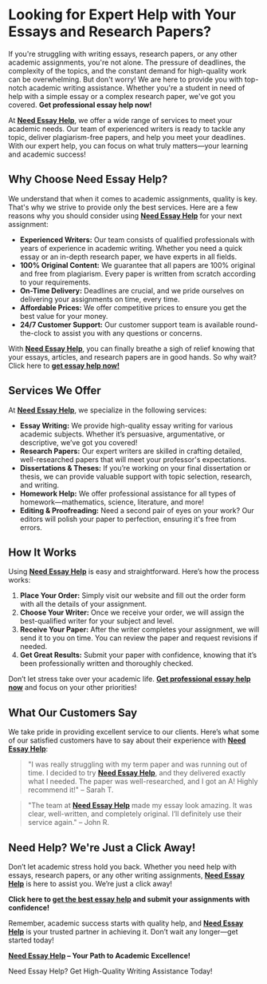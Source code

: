 <h1>Looking for Expert Help with Your Essays and Research Papers?</h1>

<p>If you're struggling with writing essays, research papers, or any other academic assignments, you're not alone. The pressure of deadlines, the complexity of the topics, and the constant demand for high-quality work can be overwhelming. But don't worry! We are here to provide you with top-notch academic writing assistance. Whether you're a student in need of help with a simple essay or a complex research paper, we've got you covered. <strong>Get professional essay help now!</strong></p>

<p>At <a href="https://tinyurl.com/topessay?keyword=need+essay+help" target="_blank"><strong>Need Essay Help</strong></a>, we offer a wide range of services to meet your academic needs. Our team of experienced writers is ready to tackle any topic, deliver plagiarism-free papers, and help you meet your deadlines. With our expert help, you can focus on what truly matters—your learning and academic success!</p>

<h2>Why Choose Need Essay Help?</h2>

<p>We understand that when it comes to academic assignments, quality is key. That's why we strive to provide only the best services. Here are a few reasons why you should consider using <a href="https://tinyurl.com/topessay?keyword=need+essay+help" target="_blank"><strong>Need Essay Help</strong></a> for your next assignment:</p>

<ul>
  <li><strong>Experienced Writers:</strong> Our team consists of qualified professionals with years of experience in academic writing. Whether you need a quick essay or an in-depth research paper, we have experts in all fields.</li>
  <li><strong>100% Original Content:</strong> We guarantee that all papers are 100% original and free from plagiarism. Every paper is written from scratch according to your requirements.</li>
  <li><strong>On-Time Delivery:</strong> Deadlines are crucial, and we pride ourselves on delivering your assignments on time, every time.</li>
  <li><strong>Affordable Prices:</strong> We offer competitive prices to ensure you get the best value for your money.</li>
  <li><strong>24/7 Customer Support:</strong> Our customer support team is available round-the-clock to assist you with any questions or concerns.</li>
</ul>

<p>With <a href="https://tinyurl.com/topessay?keyword=need+essay+help" target="_blank"><strong>Need Essay Help</strong></a>, you can finally breathe a sigh of relief knowing that your essays, articles, and research papers are in good hands. So why wait? Click here to <a href="https://tinyurl.com/topessay?keyword=need+essay+help" target="_blank"><strong>get essay help now!</strong></a></p>

<h2>Services We Offer</h2>

<p>At <a href="https://tinyurl.com/topessay?keyword=need+essay+help" target="_blank"><strong>Need Essay Help</strong></a>, we specialize in the following services:</p>

<ul>
  <li><strong>Essay Writing:</strong> We provide high-quality essay writing for various academic subjects. Whether it’s persuasive, argumentative, or descriptive, we’ve got you covered!</li>
  <li><strong>Research Papers:</strong> Our expert writers are skilled in crafting detailed, well-researched papers that will meet your professor's expectations.</li>
  <li><strong>Dissertations & Theses:</strong> If you’re working on your final dissertation or thesis, we can provide valuable support with topic selection, research, and writing.</li>
  <li><strong>Homework Help:</strong> We offer professional assistance for all types of homework—mathematics, science, literature, and more!</li>
  <li><strong>Editing & Proofreading:</strong> Need a second pair of eyes on your work? Our editors will polish your paper to perfection, ensuring it's free from errors.</li>
</ul>

<h2>How It Works</h2>

<p>Using <a href="https://tinyurl.com/topessay?keyword=need+essay+help" target="_blank"><strong>Need Essay Help</strong></a> is easy and straightforward. Here’s how the process works:</p>

<ol>
  <li><strong>Place Your Order:</strong> Simply visit our website and fill out the order form with all the details of your assignment.</li>
  <li><strong>Choose Your Writer:</strong> Once we receive your order, we will assign the best-qualified writer for your subject and level.</li>
  <li><strong>Receive Your Paper:</strong> After the writer completes your assignment, we will send it to you on time. You can review the paper and request revisions if needed.</li>
  <li><strong>Get Great Results:</strong> Submit your paper with confidence, knowing that it’s been professionally written and thoroughly checked.</li>
</ol>

<p>Don’t let stress take over your academic life. <a href="https://tinyurl.com/topessay?keyword=need+essay+help" target="_blank"><strong>Get professional essay help now</strong></a> and focus on your other priorities!</p>

<h2>What Our Customers Say</h2>

<p>We take pride in providing excellent service to our clients. Here’s what some of our satisfied customers have to say about their experience with <a href="https://tinyurl.com/topessay?keyword=need+essay+help" target="_blank"><strong>Need Essay Help</strong></a>:</p>

<blockquote>
  <p>"I was really struggling with my term paper and was running out of time. I decided to try <a href="https://tinyurl.com/topessay?keyword=need+essay+help" target="_blank"><strong>Need Essay Help</strong></a>, and they delivered exactly what I needed. The paper was well-researched, and I got an A! Highly recommend it!" – Sarah T.</p>
</blockquote>

<blockquote>
  <p>"The team at <a href="https://tinyurl.com/topessay?keyword=need+essay+help" target="_blank"><strong>Need Essay Help</strong></a> made my essay look amazing. It was clear, well-written, and completely original. I’ll definitely use their service again." – John R.</p>
</blockquote>

<h2>Need Help? We're Just a Click Away!</h2>

<p>Don’t let academic stress hold you back. Whether you need help with essays, research papers, or any other writing assignments, <a href="https://tinyurl.com/topessay?keyword=need+essay+help" target="_blank"><strong>Need Essay Help</strong></a> is here to assist you. We’re just a click away!</p>

<p><strong>Click here to <a href="https://tinyurl.com/topessay?keyword=need+essay+help" target="_blank">get the best essay help</a> and submit your assignments with confidence!</strong></p>

<p>Remember, academic success starts with quality help, and <a href="https://tinyurl.com/topessay?keyword=need+essay+help" target="_blank"><strong>Need Essay Help</strong></a> is your trusted partner in achieving it. Don’t wait any longer—get started today!</p>

<p><strong><a href="https://tinyurl.com/topessay?keyword=need+essay+help" target="_blank">Need Essay Help</a> – Your Path to Academic Excellence!</strong></p>
Need Essay Help? Get High-Quality Writing Assistance Today!
